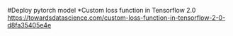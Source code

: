 #Deploy pytorch model
*Custom loss function in Tensorflow 2.0
https://towardsdatascience.com/custom-loss-function-in-tensorflow-2-0-d8fa35405e4e
